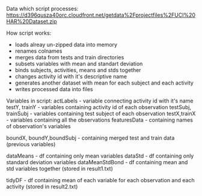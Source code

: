 Data which script processes:
https://d396qusza40orc.cloudfront.net/getdata%2Fprojectfiles%2FUCI%20HAR%20Dataset.zip

How script works:
- loads alreay un-zipped data into memory
- renames colnames
- merges data from tests and train directories
- subsets variables with mean and standart deviation
- binds subjects, activities, means and stds together
- changes activity id with it's descriptive name
- generates another dataset with mean for each subject and each activity
- writes processed data into files

Variables in script:
actLabels - variable connecting activity id with it's name
testY, trainY - variables containing activity id of each observation
testSubj, trainSubj - variables containing test subject of each observation
testX,trainX - variables containing all the observations
featuresData - containing names of observation's variables

boundX, boundY,boundSubj - containing merged test and train data (previous variables)

dataMeans - df containing only mean variables
dataStd - df containing only standard deviation variables
dataMeanStdBond - df containing mean and std variables together (stored in result1.txt)

tidyDF - df containing mean of each variable for each observation and each activity (stored in result2.txt)


